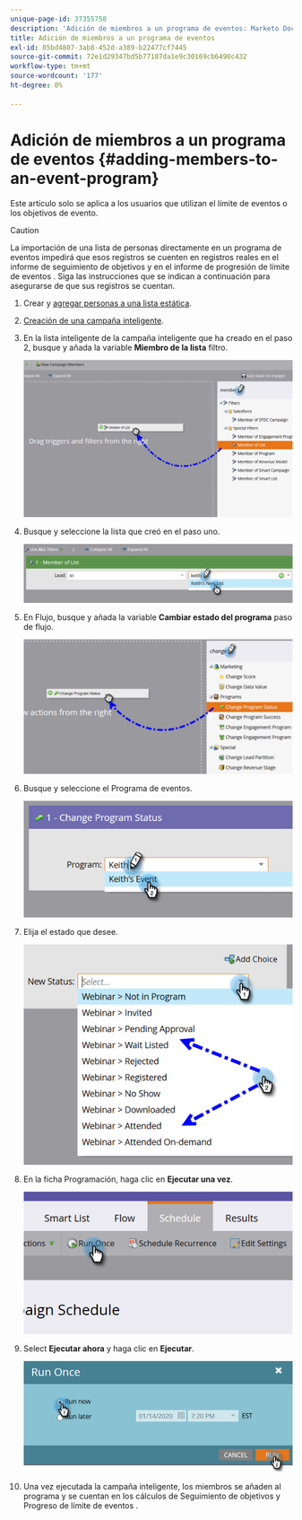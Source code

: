 ```yaml
---
unique-page-id: 37355758
description: 'Adición de miembros a un programa de eventos: Marketo Docs: documentación del producto'
title: Adición de miembros a un programa de eventos
exl-id: 05bd4807-3ab8-452d-a389-b22477cf7445
source-git-commit: 72e1d29347bd5b77107da1e9c30169cb6490c432
workflow-type: tm+mt
source-wordcount: '177'
ht-degree: 0%

---
```


# Adición de miembros a un programa de eventos {#adding-members-to-an-event-program}

Este artículo solo se aplica a los usuarios que utilizan el límite de eventos o los objetivos de evento.

>[!CAUTION]
>
>La importación de una lista de personas directamente en un programa de eventos impedirá que esos registros se cuenten en registros reales en el informe de seguimiento de objetivos y en el informe de progresión de límite de eventos . Siga las instrucciones que se indican a continuación para asegurarse de que sus registros se cuentan.

1. Crear y [agregar personas a una lista estática](/help/marketo/product-docs/core-marketo-concepts/smart-lists-and-static-lists/static-lists/create-a-static-list.md).

1. [Creación de una campaña inteligente](/help/marketo/product-docs/core-marketo-concepts/smart-campaigns/creating-a-smart-campaign/create-a-new-smart-campaign.md).

1. En la lista inteligente de la campaña inteligente que ha creado en el paso 2, busque y añada la variable **Miembro de la lista** filtro.

   ![](assets/three.png)

1. Busque y seleccione la lista que creó en el paso uno.

   ![](assets/four.png)

1. En Flujo, busque y añada la variable **Cambiar estado del programa** paso de flujo.

   ![](assets/five.png)

1. Busque y seleccione el Programa de eventos.

   ![](assets/six.png)

1. Elija el estado que desee.

   ![](assets/seven.png)

1. En la ficha Programación, haga clic en **Ejecutar una vez**.

   ![](assets/eight.png)

1. Select **Ejecutar ahora** y haga clic en **Ejecutar**.

   ![](assets/nine.png)

1. Una vez ejecutada la campaña inteligente, los miembros se añaden al programa y se cuentan en los cálculos de Seguimiento de objetivos y Progreso de límite de eventos .
